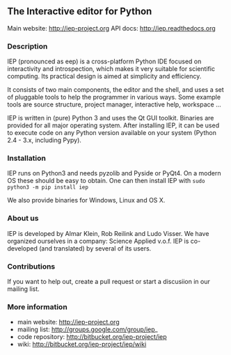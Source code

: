 ## The Interactive editor for Python

Main website: http://iep-project.org
API docs: http://iep.readthedocs.org


### Description

IEP (pronounced as eep) is a cross-platform Python IDE focused on
interactivity and introspection, which makes it very suitable for
scientific computing. Its practical design is aimed at simplicity and
efficiency.

It consists of two main components, the editor and the shell, and uses
a set of pluggable tools to help the programmer in various ways. Some
example tools are source structure, project manager, interactive help,
workspace ...

IEP is written in (pure) Python 3 and uses the Qt GUI toolkit. Binaries
are provided for all major operating system. After installing IEP, it
can be used to execute code on any Python version available on your
system (Python 2.4 - 3.x, including Pypy).


### Installation

IEP runs on Python3 and needs pyzolib and Pyside or PyQt4. On a modern
OS these should be easy to obtain. One can then install IEP with
`sudo python3 -m pip install iep`

We also provide binaries for Windows, Linux and OS X.


### About us

IEP is developed by Almar Klein, Rob Reilink and Ludo Visser. We have
organized ourselves in a company: Science Applied v.o.f. IEP is
co-developed (and translated) by several of its users.


### Contributions

If you want to help out, create a pull request or start a discusiion
in our mailing list.


### More information

* main website: http://iep-project.org
* mailing list: http://groups.google.com/group/iep_
* code repository: http://bitbucket.org/iep-project/iep
* wiki: http://bitbucket.org/iep-project/iep/wiki
